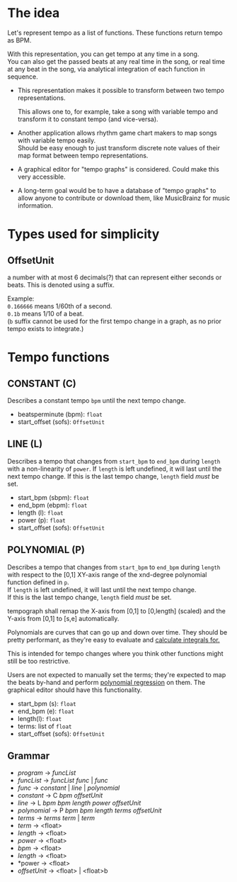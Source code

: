 # The idea
Let's represent tempo as a list of functions. These functions return tempo as BPM. 

With this representation, you can get tempo at any time in a song.<br>
You can also get the passed beats at any real time in the song,
or real time at any beat in the song, via analytical integration of each function in sequence.

- This representation makes it possible to transform between two tempo representations.

  This allows one to, for example, take a song with variable tempo and transform it to constant tempo (and vice-versa).

- Another application allows rhythm game chart makers to map songs with variable tempo easily.<br>
  Should be easy enough to just transform discrete note values of their map format between tempo representations.

- A graphical editor for "tempo graphs" is considered. Could make this very accessible.

- A long-term goal would be to have a database of "tempo graphs" 
  to allow anyone to contribute or download them, like MusicBrainz for music information.

# Types used for simplicity

## OffsetUnit
a number with at most 6 decimals(?) that can represent either seconds or beats.
This is denoted using a suffix.

Example:<br>
`0.166666` means 1/60th of a second.<br>
`0.1b` means 1/10 of a beat.<br>(`b` suffix cannot be used for the first tempo change in a graph, as no prior tempo exists to integrate.)


# Tempo functions

## CONSTANT (C)
Describes a constant tempo `bpm` until the next tempo change.

- beatsperminute (bpm): `float`
- start_offset (sofs): `OffsetUnit`

## LINE (L)
Describes a tempo that changes from `start_bpm` to `end_bpm`
during `length` with a non-linearity of `power`.
If `length` is left undefined, it will last until the next tempo change.
If this is the last tempo change, `length` field *must* be set.

- start_bpm (sbpm): `float`
- end_bpm (ebpm): `float`
- length (l): `float`
- power (p): `float`
- start_offset (sofs): `OffsetUnit`

## POLYNOMIAL (P)
Describes a tempo that changes from `start_bpm` to `end_bpm` during `length`
with respect to the [0,1] XY-axis range of the xnd-degree polynomial function defined in `p`.<br>
If `length` is left undefined, it will last until the next tempo change.<br>
If this is the last tempo change, `length` field *must* be set.<br>

tempograph shall remap the X-axis from [0,1] to [0,length] (scaled) and the Y-axis from [0,1] to [s,e] automatically.

Polynomials are curves that can go up and down over time. They should be pretty performant, as they're easy to evaluate and 
[calculate integrals for.](en.wikipedia.org/wiki/Polynomial#Calculus)

This is intended for tempo changes where you think other functions might still be too restrictive.

Users are not expected to manually set the terms;
they're expected to map the beats by-hand
and perform 
[polynomial regression](https://en.wikipedia.org/wiki/Curve_fitting#Fitting_lines_and_polynomial_functions_to_data_points)
on them.
The graphical editor should have this functionality.

- start_bpm (s): `float`
- end_bpm (e): `float`
- length(l): `float`
- terms: list of `float`
- start_offset (sofs): `OffsetUnit`

## Grammar

- *program* → *funcList*
- *funcList* → *funcList* *func* | *func*
- *func* → *constant* | *line* | *polynomial*
- *constant* → C *bpm* *offsetUnit*
- *line* → L *bpm* *bpm* *length* *power* *offsetUnit*
- *polynomial* → P *bpm* *bpm* *length* *terms* *offsetUnit*
- *terms* → *terms* *term* | *term*
- *term* → \<float\>
- *length* → \<float\>
- *power* → \<float\>
- *bpm* → \<float\>
- *length* → \<float\>
- *power → \<float\>
- *offsetUnit* → \<float\> | \<float\>b
